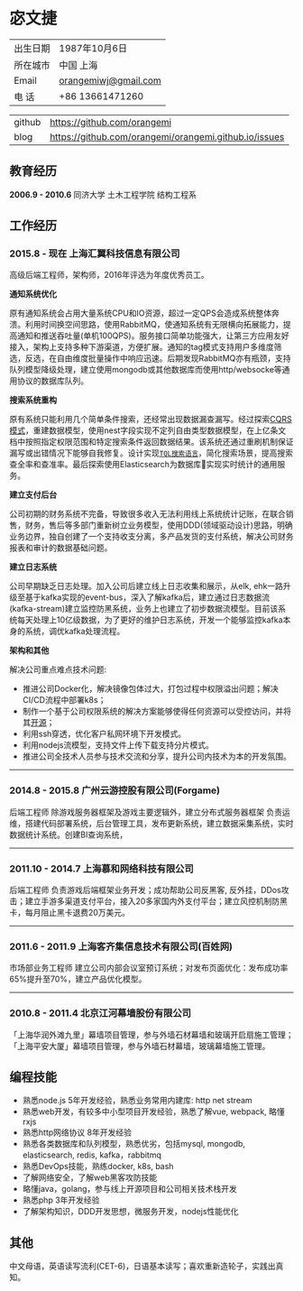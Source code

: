 宓文捷
======

|||
|------|----------|
| 出生日期 | 1987年10月6日 |
| 所在城市 | 中国 上海 |
| Email | orangemiwj@gmail.com |
| 电 话 | +86 13661471260 |

|||
|------|----------|
| github | https://github.com/orangemi |
| blog | https://github.com/orangemi/orangemi.github.io/issues |

## 教育经历
**2006.9 - 2010.6** 同济大学 土木工程学院 结构工程系

## 工作经历
### 2015.8 - 现在 上海汇翼科技信息有限公司
高级后端工程师，架构师，2016年评选为年度优秀员工。

**通知系统优化**

原有通知系统会占用大量系统CPU和IO资源，超过一定QPS会造成系统整体奔溃。利用时间换空间思路，使用RabbitMQ，使通知系统有无限横向拓展能力，提高通知和推送吞吐量(单机100QPS)。服务接口简单功能强大，让第三方应用友好接入，架构上支持多种下游渠道，方便扩展。通知的tag模式支持用户多维度筛选，反选，在自由维度批量操作中响应迅速。后期发现RabbitMQ亦有瓶颈，支持队列模型降级处理，建立使用mongodb或其他数据库而使用http/websocke等通用协议的数据库队列。

**搜索系统重构**

原有系统只能利用几个简单条件搜索，还经常出现数据漏查漏写。经过探索[CQRS模式](https://blog.imxiaomi.com/5.html)，重建数据模型，使用nest字段实现不定列自由类型数据模型，在上亿条文档中按照指定权限范围和特定搜索条件返回数据结果。该系统还通过重刷机制保证漏写或出错情况下能够自我修复。设计实现[`TQL搜索语言`](https://orangemi.github.io/teambition-tql/tql.html)，简化搜索场景，提高搜索查全率和查准率。最后探索使用Elasticsearch为数据库实现实时统计的通用服务。

**建立支付后台**

公司初期的财务系统不完备，导致很多收入无法利用线上系统统计记账，在联合销售，财务，售后等多部门重新树立业务模型，使用DDD(领域驱动设计)思路，明确业务边界，独自创建了一个支持收支分离，多产品发货的支付系统，解决公司财务报表和审计的数据基础问题。

**建立日志系统**

公司早期缺乏日志处理。加入公司后建立线上日志收集和展示，从elk, ehk一路升级至基于kafka实现的event-bus，深入了解kafka后，建立通过日志数据流(kafka-stream)建立监控防黑系统，业务上也建立了初步数据流模型。目前该系统每天处理上10亿级数据，为了更好的维护日志系统，开发一个能够监控kafka本身的系统，调优kafka处理流程。

**架构和其他**

解决公司重点难点技术问题:
- 推进公司Docker化，解决镜像包体过大，打包过程中权限溢出问题；解决CI/CD流程中部署k8s；
- 制作一个基于公司权限系统的解决方案能够使得任何资源可以受控访问，并将其[开源](https://github.com/orangemi/teambition-nginx-gateway)；
- 利用ssh穿透，优化客户私网环境下开发模式。
- 利用nodejs流模型，支持文件上传下载支持分片模式。
- 推进公司全技术人员参与技术交流和分享，提升公司内技术为本的开发氛围。

------
### 2014.8 - 2015.8 广州云游控股有限公司(Forgame) 

后端工程师 除游戏服务器框架及游戏主要逻辑外，建立分布式服务器框架 负责运维，搭建代码部署系统，后台管理工具，发布更新系统，建立数据采集系统，实时数据统计系统。创建BI查询系统，

------
### 2011.10 - 2014.7 上海慕和网络科技有限公司

后端工程师 负责游戏后端框架业务开发；成功帮助公司反黑客, 反外挂，DDos攻击；建立手游多渠道支付平台，接入20多家国内外支付平台；建立风控机制防黑卡，每月阻止黑卡退费20万美元。

------
### 2011.6 - 2011.9 上海客齐集信息技术有限公司(百姓网) 

市场部业务工程师 建立公司内部会议室预订系统；对发布页面优化：发布成功率65%提升至70%，建立产品优化模型。

------
### 2010.8 - 2011.4 北京江河幕墙股份有限公司

「上海华润外滩九里」幕墙项目管理，参与外墙石材幕墙和玻璃开启扇施工管理；「上海平安大厦」幕墙项目管理，参与外墙石材幕墙，玻璃幕墙施工管理。

## 编程技能
- 熟悉node.js 5年开发经验，熟悉业务常用内建库: http net stream
- 熟悉web开发，有较多中小型项目开发经验，熟悉了解vue, webpack, 略懂rxjs
- 熟悉http网络协议 8年开发经验
- 熟悉各类数据库和队列模型，熟悉优劣，包括mysql, mongodb, elasticsearch, redis, kafka，rabbitmq
- 熟悉DevOps技能，熟练docker, k8s, bash
- 了解网络安全，了解web黑客攻防技能
- 略懂java，golang，参与线上开源项目和公司相关技术栈开发
- 熟悉php 3年开发经验
- 了解架构知识，DDD开发思想，微服务开发，nodejs性能优化

## 其他
中文母语，英语读写流利(CET-6)，日语基本读写；喜欢重新造轮子，实践出真知。
